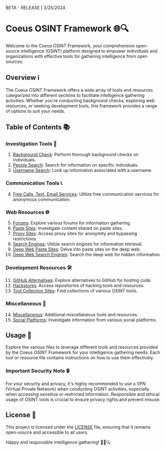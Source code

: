 BETA - RELEASE | 3/25/2024

# Coeus OSINT Framework 🌐🔍

Welcome to the Coeus OSINT Framework, your comprehensive open-source intelligence (OSINT) platform designed to empower individuals and organizations with effective tools for gathering intelligence from open sources.

## Overview ℹ️

The Coeus OSINT Framework offers a wide array of tools and resources categorized into different sections to facilitate intelligence gathering activities. Whether you're conducting background checks, exploring web resources, or seeking development tools, this framework provides a range of options to suit your needs.

## Table of Contents 📚

### Investigation Tools 🔎
1. [Background Check](Background-Check.md): Perform thorough background checks on individuals.
2. [People Search](People-Search.md): Search for information on specific individuals.
3. [Username Search](Username-Search.md): Look up information associated with a username.

### Communication Tools 📞
4. [Free Calls, Text, Email Services](Free_Calls-Text-Email_services.md): Utilize free communication services for anonymous communication.

### Web Resources 🌐
5. [Forums](Forums.md): Explore various forums for information gathering.
6. [Paste Sites](Paste-Sites.md): Investigate content shared on paste sites.
7. [Proxy Sites](txt/Proxy-Sites.txt): Access proxy sites for anonymity and bypassing restrictions.
8. [Search Engines](Search-Engines.md): Utilize search engines for information retrieval.
9. [Deep Web Paste Sites](DeepWeb-Paste-Sites.txt): Delve into paste sites on the deep web.
10. [Deep Web Search Engines](DeepWeb-Search-Engines.txt): Search the deep web for hidden information.

### Development Resources 🛠️
11. [GitHub Alternatives](Github_Alternatives.txt): Explore alternatives to GitHub for hosting code.
12. [Hackstores](Hackstores.md): Access repositories of hacking tools and resources.
13. [Tool Collection Sites](Tool-collection-sites.md): Find collections of various OSINT tools.

### Miscellaneous 🔄
14. [Miscellaneous](Miscellaneous.md): Additional miscellaneous tools and resources.
15. [Social Platforms](Social_Platforms.json): Investigate information from various social platforms.

## Usage 🚀

Explore the various files to leverage different tools and resources provided by the Coeus OSINT Framework for your intelligence gathering needs. Each tool or resource file contains instructions on how to use them effectively.

### Important Security Note 🔒

For your security and privacy, it's highly recommended to use a VPN (Virtual Private Network) when conducting OSINT activities, especially when accessing sensitive or restricted information. Responsible and ethical usage of OSINT tools is crucial to ensure privacy rights and prevent misuse.

## License 📜

This project is licensed under the [LICENSE](LICENSE) file, ensuring that it remains open-source and accessible to all users.

Happy and responsible intelligence gathering! 🕵️‍♂️🔍
